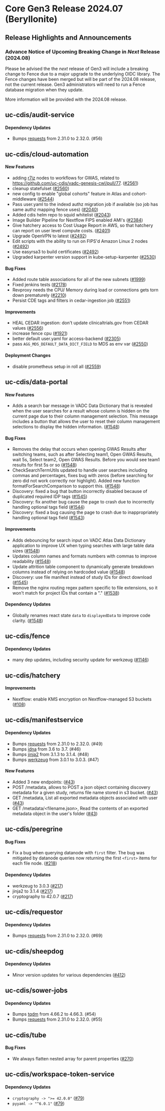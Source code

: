 # Core Gen3 Release 2024.07 (Beryllonite)
## Release Highlights and Announcements

### Advance Notice of Upcoming Breaking Change in _Next_ Release (2024.08) 
Please be advised the the _next_ release of Gen3 will include a breaking change to Fence due to a major upgrade to the underlying OIDC library. The Fence changes have been merged but will be part of the 2024.08 release, not the current release. Gen3 administrators will need to run a Fence database migration when they update. 

More information will be provided with the 2024.08 release.

## uc-cdis/audit-service

#### Dependency Updates
  - Bumps [requests](https://github.com/psf/requests) from 2.31.0 to 2.32.0. 
    (#56)

## uc-cdis/cloud-automation

#### New Features
  - adding [r7iz](https://aws.amazon.com/ec2/instance-types/r7iz/) nodes to 
    workflows for GWAS, related to 
    https://github.com/uc-cdis/vadc-genesis-cwl/pull/77. ([#2561](https://github.com/uc-cdis/cloud-automation/pull/2561)) 
  - cleanup statefulset ([#2560](https://github.com/uc-cdis/cloud-automation/pull/2560)) 
  - new config to enable "global cohorts" feature in Atlas and 
    cohort-middleware ([#2544](https://github.com/uc-cdis/cloud-automation/pull/2544)) 
  - Pass user.yaml to the indexd authz migration job if available (so job has 
    same authz mapping fence uses) ([#2040](https://github.com/uc-cdis/cloud-automation/pull/2040)) 
  - Added cdis helm repo to squid whitelist ([#2043](https://github.com/uc-cdis/cloud-automation/pull/2043)) 
  - Image Builder Pipeline for Nextflow FIPS enabled AMI's ([#2384](https://github.com/uc-cdis/cloud-automation/pull/2384)) 
  - Give hatchery access to Cost Usage Report in AWS, so that hatchery can 
    report on user level compute costs. ([#2401](https://github.com/uc-cdis/cloud-automation/pull/2401)) 
  - Upgrade OpenVPN to latest ([#2492](https://github.com/uc-cdis/cloud-automation/pull/2492)) 
  - Edit scripts with the ability to run on FIPS'd Amazon Linux 2 nodes ([#2492](https://github.com/uc-cdis/cloud-automation/pull/2492)) 
  - Use easyrsa3 to build certificates ([#2492](https://github.com/uc-cdis/cloud-automation/pull/2492)) 
  - Upgraded karpenter version support in kube-setup-karpenter ([#2530](https://github.com/uc-cdis/cloud-automation/pull/2530)) 

#### Bug Fixes
  - Added route table associations for all of the new subnets ([#1999](https://github.com/uc-cdis/cloud-automation/pull/1999)) 
  - Fixed jenkins tests ([#2178](https://github.com/uc-cdis/cloud-automation/pull/2178)) 
  - Revproxy needs the CPU/ Memory during load or connections gets torn down 
    prematurely ([#2210](https://github.com/uc-cdis/cloud-automation/pull/2210))
  - Persist CDE tags and filters in cedar-ingestion job ([#2551](https://github.com/uc-cdis/cloud-automation/pull/2551)) 

#### Improvements
  - HEAL CEDAR ingestion: don't update clinicaltrials.gov from CEDAR values 
    ([#2556](https://github.com/uc-cdis/cloud-automation/pull/2556))
  - increase fence cpu ([#1921](https://github.com/uc-cdis/cloud-automation/pull/1921)) 
  - better default user.yaml for access-backend ([#2305](https://github.com/uc-cdis/cloud-automation/pull/2305)) 
  - pass `AGG_MDS_DEFAULT_DATA_DICT_FIELD` to MDS as env var ([#2550](https://github.com/uc-cdis/cloud-automation/pull/2550)) 

#### Deployment Changes
  - disable prometheus setup in roll all ([#2559](https://github.com/uc-cdis/cloud-automation/pull/2559)) 

## uc-cdis/data-portal

#### New Features
  - Adds a search bar message in VADC Data Dictionary that is revealed when the 
    user searches for a result whose column is hidden on the current page due 
    to their column management selection. This message includes a button that 
    allows the user to reset their column management selections to display the 
    hidden information. ([#1548](https://github.com/uc-cdis/data-portal/pull/1548)) 

#### Bug Fixes
  - Removes the delay that occurs when opening GWAS Results after switching 
    teams, such as after Selecting team1, Open GWAS Results, wait 5s, Select 
    team2, Open GWAS Results. Before you would see team1 results for first 5s 
    or so ([#1548](https://github.com/uc-cdis/data-portal/pull/1548))
  - CheckSearchTermUtils updated to handle user searches including commas and 
    percentages, fixes bug with zeros (before searching for zero did not work 
    correctly nor highlight). Added new function formatForSearchComparison to 
    support this. ([#1548](https://github.com/uc-cdis/data-portal/pull/1548))
  - Discovery: fixed a bug that button incorrectly disabled because of 
    duplicated required IDP tags ([#1545](https://github.com/uc-cdis/data-portal/pull/1545)) 
  - Discovery: fix another bug cause the page to crash due to incorrectly 
    handling optional tags field ([#1544](https://github.com/uc-cdis/data-portal/pull/1544)) 
  - Discovery: fixed a bug causing the page to crash due to inappropriately 
    handling optional tags field ([#1543](https://github.com/uc-cdis/data-portal/pull/1543)) 

#### Improvements
  - Adds debouncing for search input on VADC Atlas Data Dictionary application 
    to improve UX when typing searches with large table data sizes ([#1548](https://github.com/uc-cdis/data-portal/pull/1548)) 
  - Updates column names and formats numbers with commas to improve readability 
    ([#1548](https://github.com/uc-cdis/data-portal/pull/1548))
  - Update attrition table component to dynamically generate breakdown columns 
    instead of relying on hardcoded value ([#1548](https://github.com/uc-cdis/data-portal/pull/1548)) 
  - Discovery: use file manifest instead of study IDs for direct download 
    ([#1545](https://github.com/uc-cdis/data-portal/pull/1545))
  - Remove the nginx routing regex pattern specific to file extensions, so it 
    won't match for project IDs that contain a "." ([#1538](https://github.com/uc-cdis/data-portal/pull/1538)) 

#### Dependency Updates
  - Globally renames react state ```data``` to ```displayedData``` to improve 
    code clarity. ([#1548](https://github.com/uc-cdis/data-portal/pull/1548))

## uc-cdis/fence

#### Dependency Updates
  - many dep updates, including security update for werkzeug ([#1146](https://github.com/uc-cdis/fence/pull/1146)) 

## uc-cdis/hatchery

#### Improvements
  - Nextflow: enable KMS encryption on Nextflow-managed S3 buckets ([#108](https://github.com/uc-cdis/hatchery/pull/108)) 

## uc-cdis/manifestservice

#### Dependency Updates
  - Bumps [requests](https://github.com/psf/requests) from 2.31.0 to 2.32.0. 
    (#49)
  - Bumps [idna](https://github.com/kjd/idna) from 3.6 to 3.7. (#46)
  - Bumps [jinja2](https://github.com/pallets/jinja) from 3.1.3 to 3.1.4. (#48)
  - Bumps [werkzeug](https://github.com/pallets/werkzeug) from 3.0.1 to 3.0.3. 
    (#47)

#### New Features
  - Added 3 new endpoints: ([#43](https://github.com/uc-cdis/manifestservice/pull/43)) 
  - POST /metadata, allows to POST a json object containing discovery metadata 
    for a given study, returns file name stored in s3 bucket. ([#43](https://github.com/uc-cdis/manifestservice/pull/43)) 
  - GET /metadata, List all exported metadata objects associated with user 
    ([#43](https://github.com/uc-cdis/manifestservice/pull/43))
  - GET /metadata/<filename.json>, Read the contents of an exported metadata 
    object in the user's folder ([#43](https://github.com/uc-cdis/manifestservice/pull/43)) 

## uc-cdis/peregrine

#### Bug Fixes
  - Fix a bug when querying datanode with `first` filter. The bug was mitigated 
    by datanode queries now returning the first `<first>` items for each file 
    node. ([#218](https://github.com/uc-cdis/peregrine/pull/218))

#### Dependency Updates
  - werkzeug to 3.0.3 ([#217](https://github.com/uc-cdis/peregrine/pull/217))
  - jinja2 to 3.1.4 ([#217](https://github.com/uc-cdis/peregrine/pull/217))
  - cryptography to 42.0.7 ([#217](https://github.com/uc-cdis/peregrine/pull/217)) 

## uc-cdis/requestor

#### Dependency Updates
  - Bumps [requests](https://github.com/psf/requests) from 2.31.0 to 2.32.0. 
    (#69)

## uc-cdis/sheepdog

#### Dependency Updates
  - Minor version updates for various dependencies ([#412](https://github.com/uc-cdis/sheepdog/pull/412)) 

## uc-cdis/sower-jobs

#### Dependency Updates
  - Bumps [tqdm](https://github.com/tqdm/tqdm) from 4.66.2 to 4.66.3. (#54)
  - Bumps [requests](https://github.com/psf/requests) from 2.31.0 to 2.32.0. 
    (#55)

## uc-cdis/tube

#### Bug Fixes
  - We always flatten nested array for parent properties ([#270](https://github.com/uc-cdis/tube/pull/270)) 

## uc-cdis/workspace-token-service

#### Dependency Updates
  - `cryptography -> ">= 42.0.0"` ([#79](https://github.com/uc-cdis/workspace-token-service/pull/79)) 
  - `pyyaml -> "^6.0.1"` ([#79](https://github.com/uc-cdis/workspace-token-service/pull/79)) 

